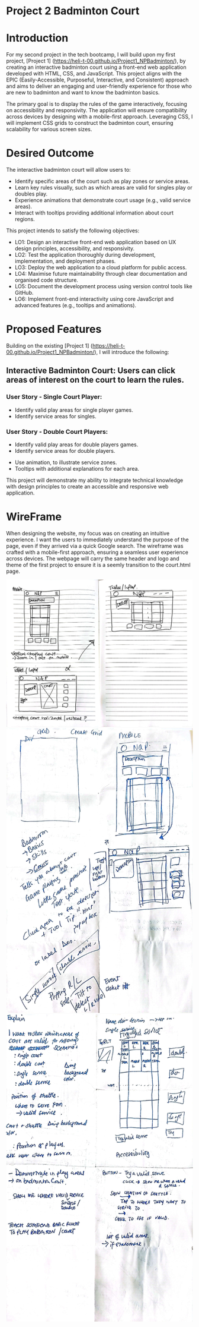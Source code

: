 # Project 2 Badminton Court

# Introduction 

For my second project in the tech bootcamp, I will build upon my first project, [Project 1] (https://heli-t-00.github.io/Project1_NPBadminton/), by creating an interactive badminton court using a front-end web application developed with HTML, CSS, and JavaScript. 
This project aligns with the EPIC (Easily-Accessible, Purposeful, Interactive, and Consistent) approach and aims to deliver an engaging and user-friendly experience for those who are new to badminton and want to know the badminton basics.

The primary goal is to display the rules of the game interactively, focusing on accessibility and responsivity. The application will ensure compatibility across devices by designing with a mobile-first approach. Leveraging CSS, I will implement CSS grids to construct the badminton court, ensuring scalability for various screen sizes.

# Desired Outcome
The interactive badminton court will allow users to:

- Identify specific areas of the court such as play zones or service areas.
- Learn key rules visually, such as which areas are valid for singles play or doubles play.
- Experience animations that demonstrate court usage (e.g., valid service areas).
- Interact with tooltips providing additional information about court regions.

This project intends to satisfy the following objectives:

- LO1: Design an interactive front-end web application based on UX design principles, accessibility, and responsivity.
- LO2: Test the application thoroughly during development, implementation, and deployment phases.
- LO3: Deploy the web application to a cloud platform for public access.
- LO4: Maximise future maintainability through clear documentation and organised code structure.
- LO5: Document the development process using version control tools like GitHub.
- LO6: Implement front-end interactivity using core JavaScript and advanced features (e.g., tooltips and animations).

# Proposed Features
Building on the existing [Project 1] (https://heli-t-00.github.io/Project1_NPBadminton/), I will introduce the following:

## Interactive Badminton Court: Users can click areas of interest on the court to learn the rules.
### User Story - Single Court Player:
- Identify valid play areas for single player games.
- Identify service areas for singles.
### User Story - Double Court Players:
- Identify valid play areas for double players games.
- Identify service areas for double players.

* Use animation, to illustrate service zones.
* Tooltips with additional explanations for each area.

This project will demonstrate my ability to integrate technical knowledge with design principles to create an accessible and responsive web application.

# WireFrame
When designing the website, my focus was on creating an intuitive experience. I want the users to immediately understand the purpose of the page, even if they arrived via a quick Google search. The wireframe was crafted with a mobile-first approach, ensuring a seamless user experience across devices. The webpage will carry the same header and logo and theme of the first project to ensure it is a seemly transition to the court.html page.

<img src="assets/images/wireframe_mobile.jpg" alt="wireframe mobile/laptop view">
<img src="assets/images/wireframe_2pg.jpg" alt="idea 1">
<img src="assets/images/wireframe_1pg.jpg" alt="idea 2">



